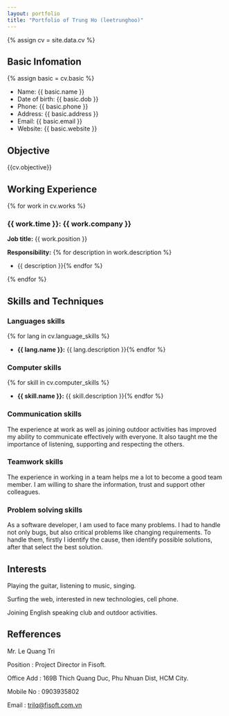 ```yaml
---
layout: portfolio
title: "Portfolio of Trung Ho (leetrunghoo)"
---
```


{% assign cv = site.data.cv %}
## Basic Infomation
{% assign basic = cv.basic %}
- Name: {{ basic.name }}
- Date of birth: {{ basic.dob }}
- Phone: {{ basic.phone }}
- Address: {{ basic.address }}
- Email: {{ basic.email }}
- Website: {{ basic.website }}

## Objective
{{cv.objective}}

## Working Experience

{% for work in cv.works %}

### __{{ work.time }}:__ {{ work.company }}

__Job title:__ {{ work.position }}

__Responsibility:__ 
{% for description in work.description %}
- {{ description }}{% endfor %}

{% endfor %}

## Skills and Techniques

### Languages skills
{% for lang in cv.language_skills %}
- __{{ lang.name }}:__ {{ lang.description }}{% endfor %}

### Computer skills
{% for skill in cv.computer_skills %}
- __{{ skill.name }}:__ {{ skill.description }}{% endfor %}

### Communication skills
The experience at work as well as joining outdoor activities has improved my ability to communicate effectively with everyone. It also taught me the importance of listening, supporting and respecting the others.

### Teamwork skills
The experience in working in a team helps me a lot to become a good team member. I am willing to share the information, trust and support other colleagues.

### Problem solving skills
As a software developer, I am used to face many problems. I had to handle not only bugs, but also critical problems like changing requirements. To handle them, firstly I identify the cause, then identify possible solutions, after that select the best solution. 

## Interests

Playing the guitar, listening to music, singing.

Surfing the web, interested in new technologies, cell phone.

Joining English speaking club and outdoor activities.

## Refferences

Mr. Le Quang Tri

Position    : Project Director in Fisoft.

Office Add  : 169B Thich Quang Duc, Phu Nhuan Dist, HCM City.

Mobile No   : 0903935802

Email       : trilq@fisoft.com.vn

